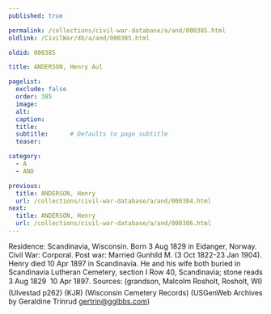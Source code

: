 ```yaml
---
published: true

permalink: /collections/civil-war-database/a/and/000385.html
oldlink: /CivilWar/db/a/and/000385.html

oldid: 000385

title: ANDERSON, Henry Aul

pagelist:
  exclude: false
  order: 385
  image: 
  alt:
  caption:
  title:
  subtitle:      # Defaults to page subtitle
  teaser:

category: 
  - A 
  - AND

previous:
  title: ANDERSON, Henry
  url: /collections/civil-war-database/a/and/000384.html  
next:
  title: ANDERSON, Henry
  url: /collections/civil-war-database/a/and/000386.html   
---
```

Residence: Scandinavia, Wisconsin. Born 3 Aug 1829 in Eidanger, Norway. Civil War: Corporal. Post war: Married Gunhild M. (3 Oct 1822-23 Jan 1904). Henry died 10 Apr 1897 in Scandinavia. He and his wife both buried in Scandinavia Lutheran Cemetery, section I Row 40, Scandinavia; stone reads &#147;3 Aug 1829 &#150; 10 Apr 1897&#148;. Sources: (grandson, Malcolm Rosholt, Rosholt, WI) (Ulvestad p262) (KJR) (Wisconsin Cemetery Records) (USGenWeb Archives by Geraldine Trinrud [gertrin@gglbbs.com](mailto:gertrin@gglbbs.com))